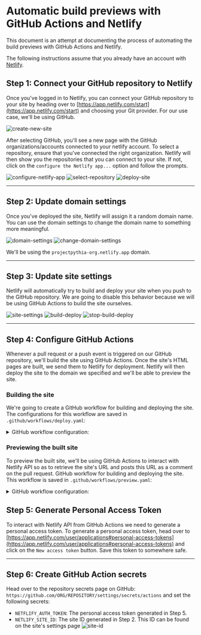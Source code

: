 # Automatic build previews with GitHub Actions and Netlify

This document is an attempt at documenting the process of automating the build previews with GitHub Actions and Netlify.

The following instructions assume that you already have an account with [Netlify](https://app.netlify.com/signup).


## Step 1: Connect your GitHub repository to Netlify

Once you've logged in to Netlify, you can connect your GitHub repository to your site by heading over to [https://app.netlify.com/start](https://app.netlify.com/start) and choosing your Git provider. For our use case, we'll be using GitHub.

![create-new-site](./images/create-new-site.png)

After selecting GitHub, you'll see a new page with the GitHub organizations/accounts connected to your netlify account. To select a repository, ensure that you've connected the right organization. Netlify will then show you the repositories that you can connect to your site. If not, click on the `configure the Netlify app...` option and follow the prompts.

![configure-netlify-app](./images/configure-netlify-app.png)
![select-repository](./images/select-repository.png)
![deploy-site](./images/deploy-site.png)

---

## Step 2: Update domain settings

Once you've deployed the site, Netlify will assign it a random domain name. You can use the domain settings to change the domain name to something more meaningful.

![domain-settings](./images/domain-settings.png)
![change-domain-settings](./images/change-domain-settings.png)

We'll be using the  `projectpythia-org.netlify.app` domain.

---

## Step 3: Update site settings

Netlify will automatically try to build and deploy your site when you push to the GitHub repository. We are going to disable this behavior because we will be using GitHub Actions to build the site ourselves.

![site-settings](./images/site-settings.png)
![build-deploy](./images/build-deploy-settings.png)
![stop-build-deploy](./images/stop-builds.png)


---


## Step 4: Configure GitHub Actions

Whenever a pull request or a push event is triggered on our GitHub repository, we'll build the site using GitHub Actions. Once the site's HTML pages are built, we send them to Netlify for deployment. Netlify will then deploy the site to the domain we specified and we'll be able to preview the site.


### Building the site

We're going to create a GitHub workflow for building and deploying the site. The configurations for this workflow are saved in `.github/workflows/deploy.yaml`:

<details>
<summary>
GitHub workflow configuration:
</summary>

```yaml
name: deploy-site

# Only run this when the master branch changes
on:
  push:
  pull_request:
  workflow_dispatch:
jobs:
  build:
    runs-on: ubuntu-latest
    defaults:
      run:
        shell: bash -l {0}
    if: github.repository == 'ProjectPythia/projectpythia.github.io'
    steps:
      - name: Cancel previous runs
        uses: styfle/cancel-workflow-action@0.9.1
        with:
          access_token: ${{ github.token }}
      - uses: actions/checkout@v2
      - uses: conda-incubator/setup-miniconda@master
        with:
          channels: conda-forge
          channel-priority: strict
          activate-environment: pythia-site-dev
          auto-update-conda: false
          python-version: 3.8
          environment-file: environment.yml
          mamba-version: '*'
          use-mamba: true

      # Build the site
      - name: Build the site
        run: |
          make html

      - name: Zip the site
        run: |
          set -x
          set -e

          if [ -f site.zip ]; then
              rm -rf site.zip
          fi
          zip -r site.zip ./_build/html

      - uses: actions/upload-artifact@v2
        with:
          name: site-zip
          path: ./site.zip
      # Push the site's HTML to github-pages
      - name: Deploy to GitHub pages
        if: github.ref == 'refs/heads/main'
        uses: peaceiris/actions-gh-pages@v3.8.0
        with:
          github_token: ${{ secrets.GITHUB_TOKEN }}
          publish_dir: ./_build/html
          enable_jekyll: false
          cname: projectpythia.org
```
</details>


### Previewing the built site

To preview the built site, we'll be using GitHub Actions to interact with Netlify API so as to retrieve the site's URL and posts this URL as a comment on the pull request. GitHub workflow for building and deploying the site. This workflow is saved in `.github/workflows/preview.yaml`:

<details>
<summary>
GitHub workflow configuration:
</summary>

```yaml
name: preview-site
on:
  workflow_run:
    workflows:
      - deploy-site
    types:
      - requested
      - completed
jobs:
  deploy:
    if: github.repository == 'ProjectPythia/projectpythia.github.io'
    runs-on: ubuntu-latest
    defaults:
      run:
        shell: bash
    steps:
      - uses: actions/checkout@v2
      - name: Set message value
        run: |
          echo "comment_message=This pull request is being automatically built with [GitHub Actions](https://github.com/features/actions) and [Netlify](https://www.netlify.com/). To see the status of your deployment, click below." >> $GITHUB_ENV
      - name: Find Pull Request
        uses: actions/github-script@v4
        id: find-pull-request
        with:
          script: |
            let pullRequestNumber = ''
            let pullRequestHeadSHA = ''
            core.info('Finding pull request...')

            const pullRequests = await github.pulls.list({owner: context.repo.owner, repo: context.repo.repo})
            for (let pullRequest of pullRequests.data) {
              if(pullRequest.head.sha === context.payload.workflow_run.head_commit.id) {
                  pullRequestHeadSHA = pullRequest.head.sha
                  pullRequestNumber = pullRequest.number
                  break
              }
            }
            core.setOutput('number', pullRequestNumber)
            core.setOutput('sha', pullRequestHeadSHA)
            if(pullRequestNumber === '') {
              core.info(
                 `No pull request associated with git commit SHA: ${context.payload.workflow_run.head_commit.id}`
              )
            }
            else{
              core.info(`Found pull request ${pullRequestNumber}, with head sha: ${pullRequestHeadSHA}`)
            }

      - name: Find Comment
        uses: peter-evans/find-comment@v1
        if: steps.find-pull-request.outputs.number != ''
        id: fc
        with:
          issue-number: '${{ steps.find-pull-request.outputs.number }}'
          comment-author: 'github-actions[bot]'
          body-includes: '${{ env.comment_message }}'

      - name: Create comment
        if: |
          github.event.workflow_run.conclusion != 'success'
          && steps.find-pull-request.outputs.number != ''
          && steps.fc.outputs.comment-id == ''
        uses: peter-evans/create-or-update-comment@v1
        with:
          issue-number: ${{ steps.find-pull-request.outputs.number }}
          body: |
            ${{ env.comment_message }}
            🚧 Deployment in progress for git commit SHA: ${{ steps.find-pull-request.outputs.sha }}

      - name: Update comment
        if: |
          github.event.workflow_run.conclusion != 'success'
          && steps.find-pull-request.outputs.number != ''
          && steps.fc.outputs.comment-id != ''
        uses: peter-evans/create-or-update-comment@v1
        with:
          comment-id: ${{ steps.fc.outputs.comment-id }}
          edit-mode: replace
          body: |
            ${{ env.comment_message }}
            🚧 Deployment in progress for git commit SHA: ${{ steps.find-pull-request.outputs.sha }}

      - name: Download Artifact site
        uses: dawidd6/action-download-artifact@v2.14.1
        with:
          github_token: ${{ secrets.GITHUB_TOKEN }}
          workflow: deploy.yaml
          run_id: ${{ github.event.workflow_run.id }}
          name: site-zip

      - name: Unzip site
        run: |
          rm -rf ./_build/html
          unzip site.zip
          rm -f site.zip

      # Push the site's HTML to Netlify and get the preview URL
      - name: Deploy to Netlify
        id: netlify
        uses: nwtgck/actions-netlify@v1.2
        with:
          publish-dir: ./_build/html
          production-deploy: false
          github-token: ${{ secrets.GITHUB_TOKEN }}
          enable-commit-comment: false
        env:
          NETLIFY_AUTH_TOKEN: ${{ secrets.NETLIFY_AUTH_TOKEN }}
          NETLIFY_SITE_ID: ${{ secrets.NETLIFY_SITE_ID }}
        timeout-minutes: 5

      - name: Update site Preview comment
        if: |
          github.event.workflow_run.conclusion == 'success'
          && steps.find-pull-request.outputs.number != ''
          && steps.fc.outputs.comment-id != ''
        uses: peter-evans/create-or-update-comment@v1
        with:
          comment-id: ${{ steps.fc.outputs.comment-id }}
          edit-mode: replace
          body: |
            ${{ env.comment_message }}

            🔍 Git commit SHA:  ${{ steps.find-pull-request.outputs.sha }}
            ✅ Deployment Preview URL: ${{ steps.netlify.outputs.deploy-url }}
```
</details>




## Step 5: Generate Personal Access Token

To interact with Netlify API from GitHub Actions we need to generate a personal access token. To generate a personal access token, head over to [https://app.netlify.com/user/applications#personal-access-tokens](https://app.netlify.com/user/applications#personal-access-tokens) and click on the `New access token` button. Save this token to somewhere safe.

---

## Step 6: Create GitHub Action secrets

Head over to the repository secrets page on GitHub: `https://github.com/ORG/REPOSITORY/settings/secrets/actions` and set the following secrets:

- `NETFLIFY_AUTH_TOKEN`: The personal access token generated in Step 5.
- `NETLIFY_SITE_ID`: The site ID generated in Step 2. This ID can be found on the site's settings page
![site-id](./images/site-id.png)
